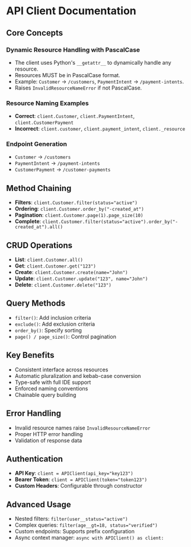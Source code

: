 # API Client Documentation

## Core Concepts

### Dynamic Resource Handling with PascalCase

- The client uses Python's `__getattr__` to dynamically handle any resource.
- Resources MUST be in PascalCase format.
- Example: `Customer` → `/customers`, `PaymentIntent` → `/payment-intents`.
- Raises `InvalidResourceNameError` if not PascalCase.

### Resource Naming Examples

- **Correct**: `client.Customer`, `client.PaymentIntent`, `client.CustomerPayment`
- **Incorrect**: `client.customer`, `client.payment_intent`, `client._resource`

### Endpoint Generation

- `Customer` → `/customers`
- `PaymentIntent` → `/payment-intents`
- `CustomerPayment` → `/customer-payments`

## Method Chaining

- **Filters**: `client.Customer.filter(status="active")`
- **Ordering**: `client.Customer.order_by("-created_at")`
- **Pagination**: `client.Customer.page(1).page_size(10)`
- **Complete**: `client.Customer.filter(status="active").order_by("-created_at").all()`

## CRUD Operations

- **List**: `client.Customer.all()`
- **Get**: `client.Customer.get("123")`
- **Create**: `client.Customer.create(name="John")`
- **Update**: `client.Customer.update("123", name="John")`
- **Delete**: `client.Customer.delete("123")`

## Query Methods

- `filter()`: Add inclusion criteria
- `exclude()`: Add exclusion criteria
- `order_by()`: Specify sorting
- `page() / page_size()`: Control pagination

## Key Benefits

- Consistent interface across resources
- Automatic pluralization and kebab-case conversion
- Type-safe with full IDE support
- Enforced naming conventions
- Chainable query building

## Error Handling

- Invalid resource names raise `InvalidResourceNameError`
- Proper HTTP error handling
- Validation of response data

## Authentication

- **API Key**: `client = APIClient(api_key="key123")`
- **Bearer Token**: `client = APIClient(token="token123")`
- **Custom Headers**: Configurable through constructor

## Advanced Usage

- Nested filters: `filter(user__status="active")`
- Complex queries: `filter(age__gt=18, status="verified")`
- Custom endpoints: Supports prefix configuration
- Async context manager: `async with APIClient() as client:`